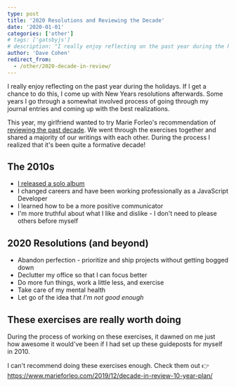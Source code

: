 ```yaml
---
type: post
title: '2020 Resolutions and Reviewing the Decade'
date: '2020-01-01'
categories: ['other']
# tags: ['gatsbyjs']
# description: "I really enjoy reflecting on the past year during the holidays. This year, my girlfriend wanted to try Marie Forleo's recommendation of reviewing the past decade. We went through the exercises together and shared a majority of our writings with each other. You might think self-help suggestions are cheesy, but these exercises are really worth doing..."
author: 'Dave Cohen'
redirect_from:
  - /other/2020-decade-in-review/
---
```


I really enjoy reflecting on the past year during the holidays. If I get a chance to do this, I come up with New Years resolutions afterwards. Some years I go through a somewhat involved process of going through my journal entries and coming up with the best realizations.

This year, my girlfriend wanted to try Marie Forleo's recommendation of [reviewing the past decade](https://www.marieforleo.com/2019/12/decade-in-review-10-year-plan/). We went through the exercises together and shared a majority of our writings with each other. During the process I realized that it's been quite a formative decade!

## The 2010s

- [I released a solo album](https://scraggo.bandcamp.com)
- I changed careers and have been working professionally as a JavaScript Developer
- I learned how to be a more positive communicator
- I'm more truthful about what I like and dislike - I don't need to please others before myself

## 2020 Resolutions (and beyond)

- Abandon perfection - prioritize and ship projects without getting bogged down
- Declutter my office so that I can focus better
- Do more fun things, work a little less, and exercise
- Take care of my mental health
- Let go of the idea that _I'm not good enough_

## These exercises are really worth doing

During the process of working on these exercises, it dawned on me just how awesome it would've been if I had set up these guideposts for myself in 2010.

I can't recommend doing these exercises enough. Check them out 👉 <https://www.marieforleo.com/2019/12/decade-in-review-10-year-plan/>
